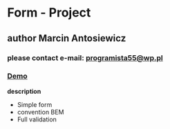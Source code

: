 # Form - Project

## author Marcin Antosiewicz

### please contact e-mail: programista55@wp.pl

### [Demo](https://programista55.github.io/form/)

**description**

- Simple form
- convention BEM
- Full validation
